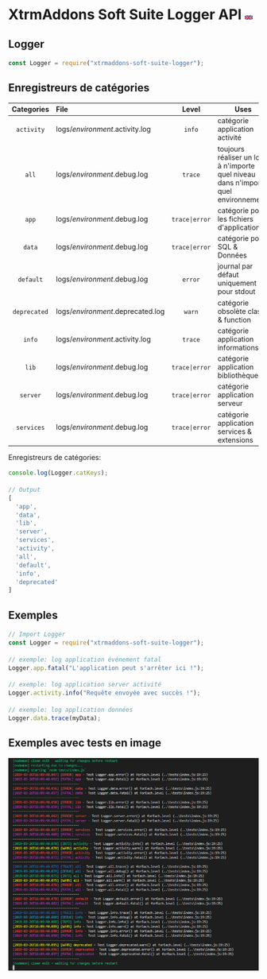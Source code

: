 # XtrmAddons Soft Suite Logger API [![en-GB](https://github.com/shim-sao/assets/blob/master/images/united-kingdom-flag-icon-16.png)](README.md)



## Logger

```js
const Logger = require("xtrmaddons-soft-suite-logger");
```

## Enregistreurs de catégories

| Categories | File | Level | Uses |
|:----------:|:-----|:-----:| ---- |
|`activity`| logs/*environment*.activity.log| `info` | catégorie application activité |
|`all`| logs/*environment*.debug.log| `trace` | toujours réaliser un log à n'importe quel niveau dans n'importe quel environnement. |
|`app`| logs/*environment*.debug.log| `trace\|error` | catégorie pour les fichiers d'application |
|`data`| logs/*environment*.debug.log| `trace\|error` | catégorie pour SQL & Données |
|`default`| logs/*environment*.debug.log| `error` | journal par défaut uniquement pour stdout |
|`deprecated`| logs/*environment*.deprecated.log| `warn` | catégorie obsolète class & function |
|`info`| logs/*environment*.activity.log| `trace` | catégorie application informations |
|`lib`| logs/*environment*.debug.log| `trace\|error` | catégorie application bibliothèque |
|`server`| logs/*environment*.debug.log| `trace\|error` | catégorie application serveur |
|`services`| logs/*environment*.debug.log| `trace\|error` | catégorie application services & extensions |

Enregistreurs de catégories:

```js
console.log(Logger.catKeys);

// Output
[
  'app',
  'data',
  'lib',
  'server',
  'services',
  'activity',
  'all',
  'default',
  'info',
  'deprecated'
]
```

## Exemples

```js
// Import Logger
const Logger = require("xtrmaddons-soft-suite-logger");

// exemple: log application événement fatal
Logger.app.fatal("L'application peut s'arrêter ici !");

// exemple: log application server activité
Logger.activity.info("Requête envoyée avec succès !");

// exemple: log application données
Logger.data.trace(myData);
```

## Exemples avec tests en image

![Logger tests exemples](logger-output-example.jpg "Logger tests exemples output")
